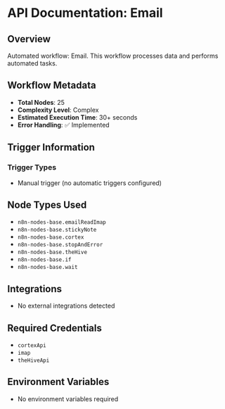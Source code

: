 # API Documentation: Email

## Overview
Automated workflow: Email. This workflow processes data and performs automated tasks.

## Workflow Metadata
- **Total Nodes**: 25
- **Complexity Level**: Complex
- **Estimated Execution Time**: 30+ seconds
- **Error Handling**: ✅ Implemented

## Trigger Information
### Trigger Types
- Manual trigger (no automatic triggers configured)

## Node Types Used
- `n8n-nodes-base.emailReadImap`
- `n8n-nodes-base.stickyNote`
- `n8n-nodes-base.cortex`
- `n8n-nodes-base.stopAndError`
- `n8n-nodes-base.theHive`
- `n8n-nodes-base.if`
- `n8n-nodes-base.wait`

## Integrations
- No external integrations detected

## Required Credentials
- `cortexApi`
- `imap`
- `theHiveApi`

## Environment Variables
- No environment variables required
